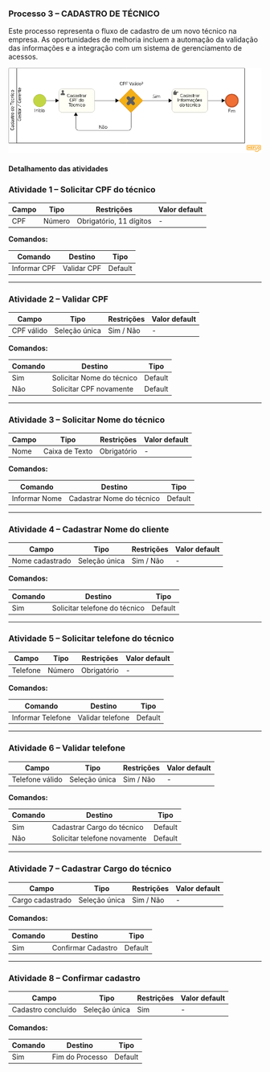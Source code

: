 ### Processo 3 – CADASTRO DE TÉCNICO

Este processo representa o fluxo de cadastro de um novo técnico na empresa. As oportunidades de melhoria incluem a automação da validação das informações e a integração com um sistema de gerenciamento de acessos.

![Modelo BPMN do Processo 2](/docs/images/processos/novo/cadastroDeTecnicoBPMN.png "Modelo BPMN do Processo 2.")

#### Detalhamento das atividades


### Atividade 1 – Solicitar CPF do técnico

| **Campo**  | **Tipo**  | **Restrições**  | **Valor default**  |
|------------|----------|----------------|-------------------|
| CPF        | Número   | Obrigatório, 11 dígitos | - |

**Comandos:**

| **Comando**      | **Destino**     | **Tipo**   |
|-----------------|----------------|-----------|
| Informar CPF    | Validar CPF     | Default   |

---

### Atividade 2 – Validar CPF

| **Campo**       | **Tipo**        | **Restrições**  | **Valor default**  |
|----------------|----------------|----------------|-------------------|
| CPF válido     | Seleção única   | Sim / Não     | - |

**Comandos:**

| **Comando** | **Destino**                  | **Tipo**   |
|------------|------------------------------|-----------|
| Sim        | Solicitar Nome do técnico    | Default   |
| Não        | Solicitar CPF novamente      | Default   |

---

### Atividade 3 – Solicitar Nome do técnico

| **Campo**  | **Tipo**        | **Restrições**  | **Valor default**  |
|------------|----------------|----------------|-------------------|
| Nome       | Caixa de Texto | Obrigatório    | - |

**Comandos:**

| **Comando**     | **Destino**                  | **Tipo**   |
|----------------|----------------------------|-----------|
| Informar Nome  | Cadastrar Nome do técnico  | Default   |

---

### Atividade 4 – Cadastrar Nome do cliente

| **Campo**         | **Tipo**        | **Restrições**  | **Valor default**  |
|------------------|----------------|----------------|-------------------|
| Nome cadastrado | Seleção única   | Sim / Não     | - |

**Comandos:**

| **Comando** | **Destino**                    | **Tipo**   |
|------------|--------------------------------|-----------|
| Sim        | Solicitar telefone do técnico  | Default   |

---

### Atividade 5 – Solicitar telefone do técnico

| **Campo**  | **Tipo**  | **Restrições**  | **Valor default**  |
|------------|----------|----------------|-------------------|
| Telefone   | Número   | Obrigatório    | - |

**Comandos:**

| **Comando**       | **Destino**           | **Tipo**   |
|------------------|----------------------|-----------|
| Informar Telefone | Validar telefone     | Default   |

---

### Atividade 6 – Validar telefone

| **Campo**         | **Tipo**        | **Restrições**  | **Valor default**  |
|------------------|----------------|----------------|-------------------|
| Telefone válido | Seleção única   | Sim / Não     | - |

**Comandos:**

| **Comando** | **Destino**              | **Tipo**   |
|------------|--------------------------|-----------|
| Sim        | Cadastrar Cargo do técnico       | Default   |
| Não        | Solicitar telefone novamente | Default   |

---

### Atividade 7 – Cadastrar Cargo do técnico

| **Campo**         | **Tipo**        | **Restrições**  | **Valor default**  |
|------------------|----------------|----------------|-------------------|
| Cargo cadastrado | Seleção única   | Sim / Não     | - |

**Comandos:**

| **Comando** | **Destino**                    | **Tipo**   |
|------------|--------------------------------|-----------|
| Sim        | Confirmar Cadastro  | Default   | 

---

### Atividade 8 – Confirmar cadastro

| **Campo**  | **Tipo**        | **Restrições**  | **Valor default**  |
|------------|----------------|----------------|-------------------|
| Cadastro concluído | Seleção única | Sim | - |

**Comandos:**

| **Comando** | **Destino**        | **Tipo**   |
|------------|--------------------|-----------|
| Sim        | Fim do Processo    | Default   |
